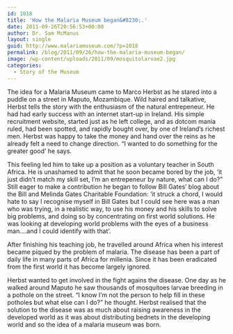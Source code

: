 ```yaml
---
id: 1018
title: 'How the Malaria Museum began&#8230;.'
date: 2011-09-26T20:56:53+00:00
author: Dr. Sam McManus
layout: single
guid: http://www.malariamuseum.com/?p=1018
permalink: /blog/2011/09/26/how-the-malaria-museum-began/
image: /wp-content/uploads/2011/09/mosquitolarvae2.jpg
categories:
  - Story of the Museum
---
```

The idea for a Malaria Museum came to Marco Herbst as he stared into a puddle on a street in Maputo, Mozambique. Wild haired and talkative, Herbst tells the story with the enthusiasm of the natural entrepeneur. He had had early success with an internet start-up in Ireland. His simple recruitment website, started just as he left college, and as dotcom mania ruled, had been spotted, and rapidly bought over, by one of Ireland’s richest men. Herbst was happy to take the money and hand over the reins as he already felt a need to change direction. “I wanted to do something for the greater good’ he says.

This feeling led him to take up a position as a voluntary teacher in South Africa. He is unashamed to admit that he soon became bored by the job, ‘it just didn’t match my skill set, I’m an entrepeneur by nature, what can I do?” Still eager to make a contribution he began to follow Bill Gates’ blog about the Bill and Melinda Gates Charitable Foundation: ‘it struck a chord, I would hate to say I recognise myself in Bill Gates but I could see here was a man who was trying, in a realistic way, to use his money and his skills to solve big problems, and doing so by concentrating on first world solutions. He was looking at developing world problems with the eyes of a business man&#8230;.and I could identify with that’.

After finishing his teaching job, he travelled around Africa when his interest became piqued by the problem of malaria. The disease has been a part of daily life in many parts of Africa for millenia. Since it has been eradicated from the first world it has become largely ignored.

Herbst wanted to get involved in the fight agains the disease. One day as he walked around Maputo he saw thousands of mosquitoes larvae breeding in a pothole on the street. “I know I’m not the person to help fill in these potholes but what else can I do?” he thought. Herbst realised that the solution to the disease was as much about raising awareness in the developed world as it was about distributing bednets in the developing world and so the idea of a malaria museum was born.